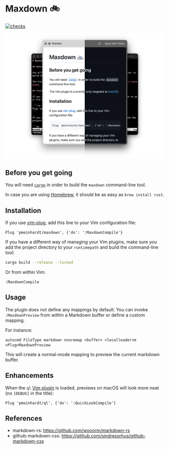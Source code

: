 # Maxdown 🚲

[![checks](https://github.com/pmeinhardt/maxdown/actions/workflows/build.yml/badge.svg)](https://github.com/pmeinhardt/maxdown/actions/workflows/build.yml)

![](./media/banner.png)

## Before you get going

You will need [`cargo`](https://doc.rust-lang.org/cargo/index.html) in order to build the `maxdown` command-line tool.

In case you are using [Homebrew](https://brew.sh/), it should be as easy as `brew install rust`.

## Installation

If you use [vim-plug](https://github.com/junegunn/vim-plug), add this line to your Vim configuration file:

```vim
Plug 'pmeinhardt/maxdown', {'do': ':MaxdownCompile'}
```

If you have a different way of managing your Vim plugins, make sure you add the project directory to your `runtimepath` and build the command-line tool:

```sh
cargo build --release --locked
```

Or from within Vim:

```
:MaxdownCompile
```

## Usage

The plugin does not define any mappings by default. You can invoke `:MaxdownPreview` from within a Markdown buffer or define a custom mapping.

For instance:

```vim
autocmd FileType markdown nnoremap <buffer> <localleader>m <Plug>MaxdownPreview
```

This will create a normal-mode mapping to preview the current markdown buffer.

## Enhancements

When the `ql` [Vim plugin](https://github.com/pmeinhardt/ql) is loaded, previews on macOS will look more neat (no `[DEBUG]` in the title):

```vim
Plug 'pmeinhardt/ql', {'do': ':QuickLookCompile'}
```

## References

- markdown-rs: https://github.com/wooorm/markdown-rs
- github-markdown-css: https://github.com/sindresorhus/github-markdown-css
